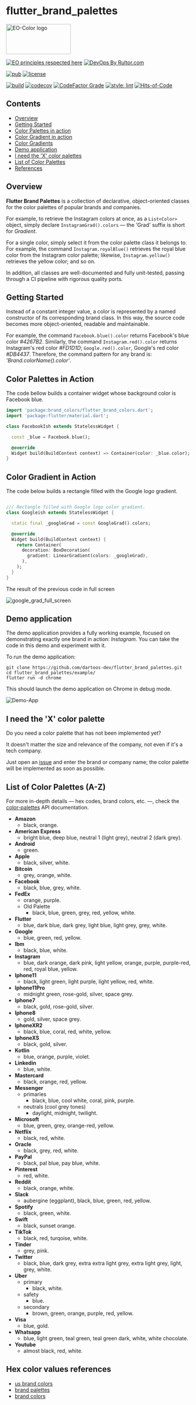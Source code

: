 # flutter_brand_palettes

<img
src="https://user-images.githubusercontent.com/24878574/119202536-61caa380-ba67-11eb-8f29-1bfa92f28143.png"
alt="EO-Color logo" width="176" height="82"/>

[![EO principles respected
here](https://www.elegantobjects.org/badge.svg)](https://www.elegantobjects.org)
[![DevOps By
Rultor.com](https://www.rultor.com/b/dartoos-dev/flutter_brand_palettes)](https://www.rultor.com/p/dartoos-dev/flutter_brand_palettes)

[![pub](https://img.shields.io/pub/v/flutter_brand_palettes)](https://pub.dev/packages/flutter_brand_palettes)
[![license](https://img.shields.io/badge/license-mit-green.svg)](https://github.com/dartoos-dev/flutter_brand_palettes/blob/master/LICENSE)
<!-- >[![PDD status](https://www.0pdd.com/svg?name=dartoos-dev/flutter_brand_palettes)](https://www.0pdd.com/p?name=dartoos-dev/flutter_brand_palettes) -->
[![build](https://github.com/dartoos-dev/flutter_brand_palettes/actions/workflows/build.yml/badge.svg)](https://github.com/dartoos-dev/flutter_brand_palettes/actions/)
[![codecov](https://codecov.io/gh/dartoos-dev/flutter_brand_palettes/branch/master/graph/badge.svg?token=Hvpu48mfx1)](https://codecov.io/gh/dartoos-dev/flutter_brand_palettes)
[![CodeFactor Grade](https://img.shields.io/codefactor/grade/github/rafamizes/flutter_brand_palettes)](https://www.codefactor.io/repository/github/rafamizes/flutter_brand_palettes)
[![style: lint](https://img.shields.io/badge/style-lint-4BC0F5.svg)](https://pub.dev/packages/lint)
[![Hits-of-Code](https://hitsofcode.com/github/dartoos-dev/flutter_brand_palettes?branch=master)](https://hitsofcode.com/github/dartoos-dev/flutter_brand_palettes/view?branch=master)

## Contents

- [Overview](#overview)
- [Getting Started](#getting-started)
- [Color Palettes in action](#color-palettes-in-action)
- [Color Gradient in action](#color-gradient-in-action)
- [Color Gradients](#color-palettes-in-action)
- [Demo application](#demo-application)
- [I need the 'X' color palettes](#i-need-the-x-color-palette)
- [List of Color Palettes](#list-of-color-palettes-a-z)
- [References](#hex-color-values-references)

## Overview

**Flutter Brand Palettes** is a collection of declarative, object-oriented
classes for the color palettes of popular brands and companies.

For example, to retrieve the Instagram colors at once, as a `List<Color>`
object, simply declare `InstagramGrad().colors` — the 'Grad' suffix is short for
_Gradient_.

For a single color, simply select it from the color palette class it belongs to.
For example, the command `Instagram.royalBlue()` retrieves the royal blue color
from the Instagram color palette; likewise, `Instagram.yellow()` retrieves the
yellow color; and so on.

In addition, all classes are well-documented and fully unit-tested, passing
through a CI pipeline with rigorous quality ports.

## Getting Started

Instead of a constant integer value, a color is represented by a named
constructor of its corresponding brand class. In this way, the source code
becomes more object-oriented, readable and maintainable.

For example, the command `Facebook.blue().color` returns Facebook's blue color
_#4267B2_. Similarly, the command `Instagram.red().color` returns Instagram's
red color _#FD1D1D_; `Google.red().color`, Google's red color _#DB4437_.
Therefore, the command pattern for any brand is: _'Brand.colorName().color'_.

## Color Palettes in Action

The code bellow builds a container widget whose background color is Facebook
blue.

```dart
import 'package:brand_colors/flutter_brand_colors.dart';
import 'package:flutter/material.dart';

class FacebookIsh extends StatelessWidget {

  const _blue = Facebook.blue();

  @override
  Widget build(BuildContext context) => Container(color: _blue.color);
}
```

## Color Gradient in Action

The code below builds a rectangle filled with the Google logo gradient.

```dart

/// Rectangle filled with Google logo color gradient.
class Googleish extends StatelessWidget {

  static final _googleGrad = const GoogleGrad().colors;

  @override
  Widget build(BuildContext context) {
    return Container(
      decoration: BoxDecoration(
        gradient: LinearGradient(colors: _googleGrad),
      ),
    );
  }
}

```

The result of the previous code in full screen

![google_grad_full_screen](https://user-images.githubusercontent.com/24878574/126880793-2e9170a1-3eaa-4770-9e89-410c7e123503.png)

## Demo application

The demo application provides a fully working example, focused on demonstrating
exactly one brand in action: _Instagram_. You can take the code in this demo and
experiment with it.

To run the demo application:

```shell
git clone https://github.com/dartoos-dev/flutter_brand_palettes.git
cd flutter_brand_palettes/example/
flutter run -d chrome

```

This should launch the demo application on Chrome in debug mode.

![Demo-App](https://user-images.githubusercontent.com/24878574/122657224-de6ca280-d137-11eb-9eb1-fc5169872d64.png)

## I need the 'X' color palette

Do you need a color palette that has not been implemented yet?

It doesn't matter the size and relevance of the company, not even if it's a tech
company.

Just open an
[issue](https://github.com/dartoos-dev/flutter_brand_palettes/issues) and enter
the brand or company name; the color palette will be implemented as soon as
possible.

## List of Color Palettes (A-Z)

For more in-depth details — hex codes, brand colors, etc. —, check the
[color-palettes](https://pub.dev/documentation/flutter_brand_palettes/latest/palettes/palettes-library.html)
API documentation.

- **Amazon**
  - black, orange.
- **American Express**
  - bright blue, deep blue, neutral 1 (light grey), neutral 2 (dark grey).
- **Android**
  - green.
- **Apple**
  - black, silver, white.
- **Bitcoin**
  - grey, orange, white.
- **Facebook**
  - black, blue, grey, white.
- **FedEx**
  - orange, purple.
  - Old Palette
    - black, blue, green, grey, red, yellow, white.
- **Flutter**
  - blue, dark blue, dark grey, light blue, light grey, grey, white.
- **Google**
  - blue, green, red, yellow.
- **Ibm**
  - black, blue, white.
- **Instagram**
  - blue, dark orange, dark pink, light yellow, orange, purple, purple-red, red,
    royal blue, yellow.
- **Iphone11**
  - black, light green, light purple, light yellow, red, white.
- **Iphone11Pro**
  - midnight green, rose-gold, silver, space grey.
- **Iphone7**
  - black, gold, rose-gold, silver.
- **Iphone8**
  - gold, silver, space grey.
- **IphoneXR2**
  - black, blue, coral, red, white, yellow.
- **IphoneXS**
  - black, gold, silver.
- **Kotlin**
  - blue, orange, purple, violet.
- **Linkedin**
  - blue, white.
- **Mastercard**
  - black, orange, red, yellow.
- **Messenger**
  - primaries
    - black, blue, cool white, coral, pink, purple.
  - neutrals (cool grey tones)
    - daylight, midnight, twilight.
- **Microsoft**
  - blue, green, grey, orange-red, yellow.
- **Netflix**
  - black, red, white.
- **Oracle**
  - black, grey, red, white.
- **PayPal**
  - black, pal blue, pay blue, white.
- **Pinterest**
  - red, white.
- **Reddit**
  - black, orange, white.
- **Slack**
  - aubergine (eggplant), black, blue, green, red, yellow.
- **Spotify**
  - black, green, white.
- **Swift**
  - black, sunset orange.
- **TikTok**
  - black, red, turqoise, white.
- **Tinder**
  - grey, pink.
- **Twitter**
  - black, blue, dark grey, extra extra light grey, extra light grey, light,
    grey, white.
- **Uber**
  - primary
    - black, white.
  - safety
    - blue.
  - secondary
    - brown, green, orange, purple, red, yellow.
- **Visa**
  - blue, gold.
- **Whatsapp**
  - blue, light green, teal green, teal green dark, white, white chocolate.
- **Youtube**
  - almost black, red, white.

## Hex color values references

- [us brand colors](https://usbrandcolors.com/)
- [brand palettes](https://brandpalettes.com/)
- [brand colors](https://brandcolors.net/)
